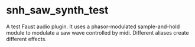 # snh_saw_synth_test
A test Faust audio plugin. It uses a phasor-modulated sample-and-hold module to modulate a saw wave controlled by midi. Different aliases create different effects.
